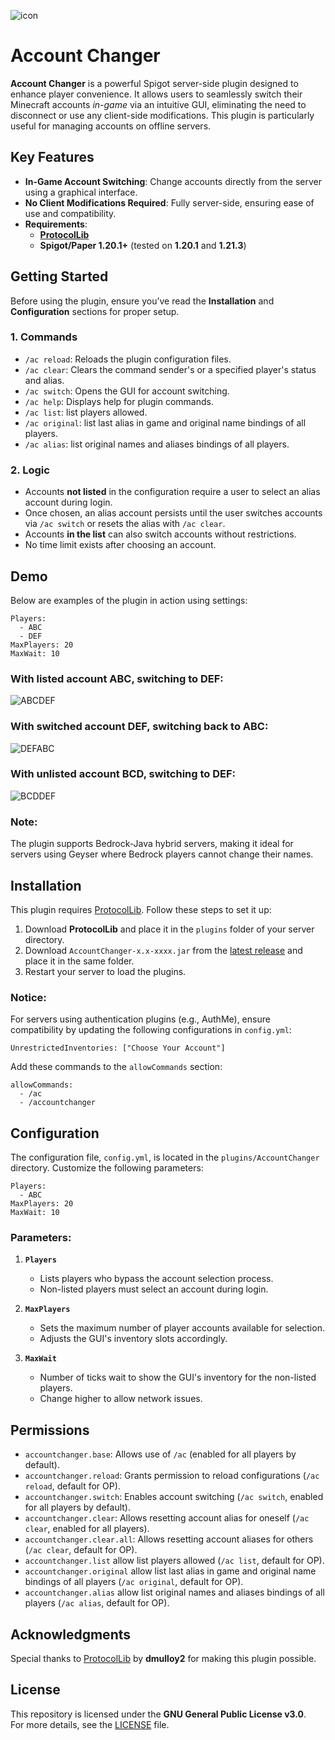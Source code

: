 ![icon](https://github.com/user-attachments/assets/ac21ef17-8942-459c-af03-31bcc4c98a2d)
# **Account Changer**

**Account Changer** is a powerful Spigot server-side plugin designed to enhance player convenience. It allows users to seamlessly switch their Minecraft accounts *in-game* via an intuitive GUI, eliminating the need to disconnect or use any client-side modifications. This plugin is particularly useful for managing accounts on offline servers.


## **Key Features**
- **In-Game Account Switching**: Change accounts directly from the server using a graphical interface.
- **No Client Modifications Required**: Fully server-side, ensuring ease of use and compatibility.
- **Requirements**:  
  - [**ProtocolLib**](https://github.com/dmulloy2/ProtocolLib)  
  - **Spigot/Paper 1.20.1+** (tested on **1.20.1** and **1.21.3**)


## **Getting Started**
Before using the plugin, ensure you’ve read the **Installation** and **Configuration** sections for proper setup.

### **1. Commands**
- `/ac reload`: Reloads the plugin configuration files.  
- `/ac clear`: Clears the command sender's or a specified player's status and alias.  
- `/ac switch`: Opens the GUI for account switching.  
- `/ac help`: Displays help for plugin commands.
- `/ac list`: list players allowed.
- `/ac original`: list last alias in game and original name bindings of all players.
- `/ac alias`: list original names and aliases bindings of all players.

### **2. Logic**
- Accounts **not listed** in the configuration require a user to select an alias account during login.  
- Once chosen, an alias account persists until the user switches accounts via `/ac switch` or resets the alias with `/ac clear`.  
- Accounts **in the list** can also switch accounts without restrictions.  
- No time limit exists after choosing an account.


## **Demo**
Below are examples of the plugin in action using settings:
```
Players:  
  - ABC
  - DEF
MaxPlayers: 20  
MaxWait: 10
```

### **With listed account ABC, switching to DEF:**
![ABCDEF](https://github.com/user-attachments/assets/1cb0bfa5-07b9-4755-b382-884ee72d0393)

### **With switched account DEF, switching back to ABC:**
![DEFABC](https://github.com/user-attachments/assets/6e52acfc-4e34-4ed3-b4b8-5abaa694dd2b)

### **With unlisted account BCD, switching to DEF:**
![BCDDEF](https://github.com/user-attachments/assets/8b3d69f7-6e55-4c29-84bc-308d6aac56e5)


### **Note:**  
The plugin supports Bedrock-Java hybrid servers, making it ideal for servers using Geyser where Bedrock players cannot change their names.


## **Installation**
This plugin requires [ProtocolLib](https://github.com/dmulloy2/ProtocolLib). Follow these steps to set it up:

1. Download **ProtocolLib** and place it in the `plugins` folder of your server directory.
2. Download `AccountChanger-x.x-xxxx.jar` from the [latest release](https://github.com/mrxzac/AccountChanger/releases/latest) and place it in the same folder.
3. Restart your server to load the plugins.

### **Notice:**
For servers using authentication plugins (e.g., AuthMe), ensure compatibility by updating the following configurations in `config.yml`:
```
UnrestrictedInventories: ["Choose Your Account"] 
```
Add these commands to the `allowCommands` section:  
```
allowCommands:  
  - /ac  
  - /accountchanger  
```

## **Configuration**
The configuration file, `config.yml`, is located in the `plugins/AccountChanger` directory. Customize the following parameters:
```
Players:  
  - ABC  
MaxPlayers: 20  
MaxWait: 10
```
### **Parameters:**
1. **`Players`**  
   - Lists players who bypass the account selection process.  
   - Non-listed players must select an account during login.

2. **`MaxPlayers`**  
   - Sets the maximum number of player accounts available for selection.  
   - Adjusts the GUI's inventory slots accordingly.

3. **`MaxWait`**  
   - Number of ticks wait to show the GUI's inventory for the non-listed players.
   - Change higher to allow network issues.

## **Permissions**
- `accountchanger.base`: Allows use of `/ac` (enabled for all players by default).  
- `accountchanger.reload`: Grants permission to reload configurations (`/ac reload`, default for OP).  
- `accountchanger.switch`: Enables account switching (`/ac switch`, enabled for all players by default).  
- `accountchanger.clear`: Allows resetting account alias for oneself (`/ac clear`, enabled for all players).  
- `accountchanger.clear.all`: Allows resetting account aliases for others (`/ac clear`, default for OP).
- `accountchanger.list` allow list players allowed (`/ac list`, default for OP).
- `accountchanger.original` allow list last alias in game and original name bindings of all players (`/ac original`, default for OP).
- `accountchanger.alias` allow list original names and aliases bindings of all players (`/ac alias`, default for OP).

## **Acknowledgments**
Special thanks to [ProtocolLib](https://github.com/dmulloy2/ProtocolLib) by **dmulloy2** for making this plugin possible.


## **License**
This repository is licensed under the **GNU General Public License v3.0**.  
For more details, see the [LICENSE](LICENSE) file.

